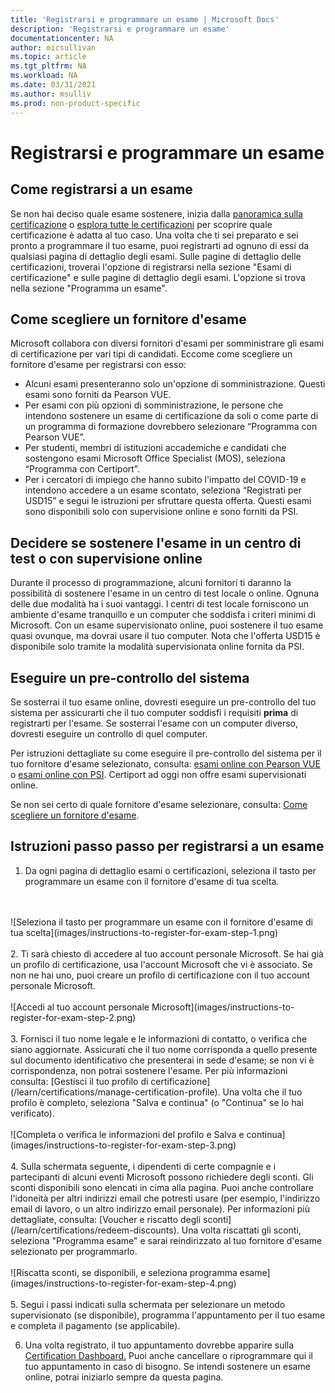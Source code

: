 ```yaml
---
title: 'Registrarsi e programmare un esame | Microsoft Docs'
description: 'Registrarsi e programmare un esame' 
documentationcenter: NA 
author: micsullivan
ms.topic: article
ms.tgt_pltfrm: NA
ms.workload: NA
ms.date: 03/31/2021
ms.author: msulliv
ms.prod: non-product-specific
---
```

# Registrarsi e programmare un esame

## Come registrarsi a un esame

Se non hai deciso quale esame sostenere, inizia dalla [panoramica sulla certificazione](/learn/certifications/) o [esplora tutte le certificazioni](/learn/certifications/browse/) per scoprire quale certificazione è adatta al tuo caso. Una volta che ti sei preparato e sei pronto a programmare il tuo esame, puoi registrarti ad ognuno di essi da qualsiasi pagina di dettaglio degli esami. Sulle pagine di dettaglio delle certificazioni, troverai l'opzione di registrarsi nella sezione "Esami di certificazione" e sulle pagine di dettaglio degli esami. L'opzione si trova nella sezione "Programma un esame".

## <a name="how-to-choose-an-exam-delivery-provider"></a> Come scegliere un fornitore d'esame

Microsoft collabora con diversi fornitori d'esami per somministrare gli esami di certificazione per vari tipi di candidati. Eccome come scegliere un fornitore d'esame per registrarsi con esso:

- Alcuni esami presenteranno solo un'opzione di somministrazione. Questi esami sono forniti da Pearson VUE.
- Per esami con più opzioni di somministrazione, le persone che intendono sostenere un esame di certificazione da soli o come parte di un programma di formazione dovrebbero selezionare  “Programma con Pearson VUE”.
- Per studenti, membri di istituzioni accademiche e candidati che sostengono esami Microsoft Office Specialist (MOS), seleziona “Programma con Certiport”.
- Per i cercatori di impiego che hanno subito l'impatto del COVID-19 e intendono accedere a un esame scontato, seleziona “Registrati per USD15” e segui le istruzioni per sfruttare questa offerta. Questi esami sono disponibili solo con supervisione online e sono forniti da PSI.

## Decidere se sostenere l'esame in un centro di test o con supervisione online

Durante il processo di programmazione, alcuni fornitori ti daranno la possibilità di sostenere l'esame in un centro di test locale o online. Ognuna delle due modalità ha i suoi vantaggi. I centri di test locale forniscono un ambiente d'esame tranquillo e un computer che soddisfa i criteri minimi di Microsoft. Con un esame supervisionato online, puoi sostenere il tuo esame quasi ovunque, ma dovrai usare il tuo computer. Nota che l'offerta USD15 è disponibile solo tramite la modalità supervisionata online fornita da PSI.

## Eseguire un pre-controllo del sistema

Se sosterrai il tuo esame online, dovresti eseguire un pre-controllo del tuo sistema per assicurarti che il tuo computer soddisfi i requisiti **prima** di registrarti per l'esame. Se sosterrai l'esame con un computer diverso, dovresti eseguire un controllo di quel computer. 

Per istruzioni dettagliate su come eseguire il pre-controllo del sistema per il tuo fornitore d'esame selezionato, consulta: [esami online con Pearson VUE](/learn/certifications/online-exams) o [esami online con PSI](/learn/certifications/online-exams-psi). Certiport ad oggi non offre esami supervisionati online.

Se non sei certo di quale fornitore d'esame selezionare, consulta: [Come scegliere un fornitore d'esame](#how-to-choose-an-exam-delivery-provider).

## Istruzioni passo passo per registrarsi a un esame

1. Da ogni pagina di dettaglio esami o certificazioni, seleziona il tasto per programmare un esame con il fornitore d'esame di tua scelta.
<br/>
<br/>
![Seleziona il tasto per programmare un esame con il fornitore d'esame di tua scelta](images/instructions-to-register-for-exam-step-1.png)
<br/>
<br/>
2. Ti sarà chiesto di accedere al tuo account personale Microsoft. Se hai già un profilo di certificazione, usa l'account Microsoft che vi è associato. Se non ne hai uno, puoi creare un profilo di certificazione con il tuo account personale Microsoft.
<br/>
<br/>
![Accedi al tuo account personale Microsoft](images/instructions-to-register-for-exam-step-2.png)
<br/>
<br/>
3. Fornisci il tuo nome legale e le informazioni di contatto, o verifica che siano aggiornate. Assicurati che il tuo nome corrisponda a quello presente sul documento identificativo che presenterai in sede d'esame; se non vi è corrispondenza, non potrai sostenere l'esame. Per più informazioni consulta: [Gestisci il tuo profilo di certificazione](/learn/certifications/manage-certification-profile). Una volta che il tuo profilo è completo, seleziona "Salva e continua" (o "Continua" se lo hai verificato). 
<br/>
<br/>
![Completa o verifica le informazioni del profilo e Salva e continua](images/instructions-to-register-for-exam-step-3.png)
<br/>
<br/>
4. Sulla schermata seguente, i dipendenti di certe compagnie e i partecipanti di alcuni eventi Microsoft possono richiedere degli sconti. Gli sconti disponibili sono elencati in cima alla pagina. Puoi anche controllare l'idoneità per altri indirizzi email che potresti usare (per esempio, l'indirizzo email di lavoro, o un altro indirizzo email personale). Per informazioni più dettagliate, consulta: [Voucher e riscatto degli sconti](/learn/certifications/redeem-discounts). Una volta riscattati gli sconti, seleziona "Programma esame" e sarai reindirizzato al tuo fornitore d'esame selezionato per programmarlo.
<br/>
<br/>
![Riscatta sconti, se disponibili, e seleziona programma esame](images/instructions-to-register-for-exam-step-4.png)
<br/>
<br/>
5. Segui i passi indicati sulla schermata per selezionare un metodo supervisionato (se disponibile), programma l'appuntamento per il tuo esame e completa il pagamento (se applicabile).

6. Una volta registrato, il tuo appuntamento dovrebbe apparire sulla [Certification Dashboard.](https://aka.ms/certdashboard) Puoi anche cancellare o riprogrammare qui il tuo appuntamento in caso di bisogno. Se intendi sostenere un esame online, potrai iniziarlo sempre da questa pagina.